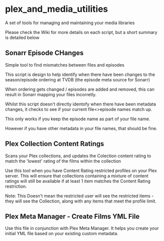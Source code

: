 # plex_and_media_utilities
A set of tools for managing and maintaining your media libraries

Please check the Wiki for more details on each script, but a short summary is detailed below

## Sonarr Episode CHanges
Simple tool to find mismatches between files and episodes

This script is design to help identify when there have been changes to the season/episode ordering at TVDB (the episode meta source for Sonarr)

When ordering gets changed / episodes are added and removed, this can result in Sonarr mapping your files incorretly.

Whilst this script doesn't directly identofy when there have been metadata changes, it checks to see if your current file<>episode names match up.

This only works if you keep the episode name as part of your file name.

However if you have other metadata in your file names, that should be fine.

## Plex Collection Content Ratings
Scans your Plex collections, and updates the Colection content rating to match the 'lowest' rating of the films within the collection

Use this tool when you have Content Rating restricted profiles on your Plex server.
This will ensure that collections containing a mixture of content ratings will still be available if at least 1 item matches the Content Rating restriction.

Note: This Doesn't mean the restricted user will see the restricted items - they will see the Collection, along with any items that meet the profile limit.

## Plex Meta Manager - Create Films YML File
Use this file in conjunction with Plex Meta Manager. It helps you create your initial YML file based on your existing custom metadata.